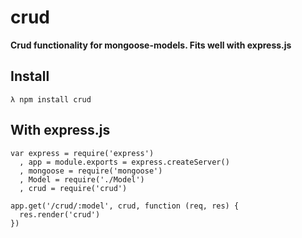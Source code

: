 # crud

__Crud functionality for mongoose-models. Fits well with express.js__


## Install

    λ npm install crud


## With express.js

    var express = require('express')
      , app = module.exports = express.createServer()
      , mongoose = require('mongoose')
      , Model = require('./Model')
      , crud = require('crud')

    app.get('/crud/:model', crud, function (req, res) {
      res.render('crud')
    })
